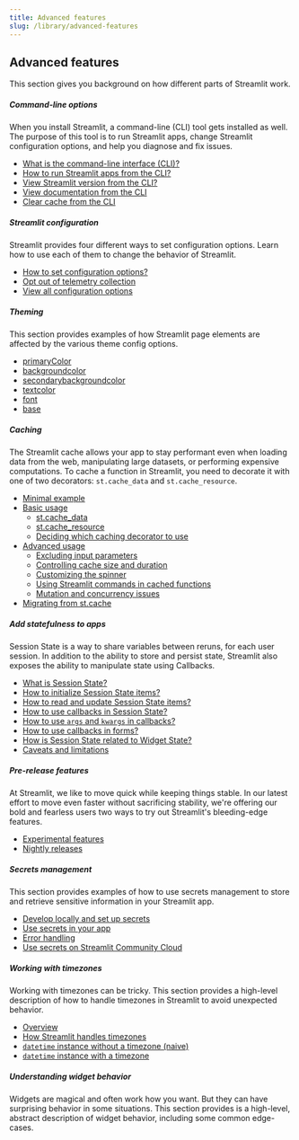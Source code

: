 ```yaml
---
title: Advanced features
slug: /library/advanced-features
---
```


## Advanced features

This section gives you background on how different parts of Streamlit work.

<TileContainer>

<RefCard href="/library/advanced-features/cli" size="half">

##### Command-line options

When you install Streamlit, a command-line (CLI) tool gets installed as well. The purpose of this tool is to run Streamlit apps, change Streamlit configuration options, and help you diagnose and fix issues.

- [What is the command-line interface (CLI)?](/library/advanced-features/cli#command-line-interface)
- [How to run Streamlit apps from the CLI?](/library/advanced-features/cli#run-streamlit-apps)
- [View Streamlit version from the CLI?](/library/advanced-features/cli#view-streamlit-version)
- [View documentation from the CLI](/library/advanced-features/cli#view-documentation)
- [Clear cache from the CLI](/library/advanced-features/cli#clear-cache)

</RefCard>

<RefCard href="/library/advanced-features/configuration" size="half">

##### Streamlit configuration

Streamlit provides four different ways to set configuration options. Learn how to use each of them to change the behavior of Streamlit.

- [How to set configuration options?](/library/advanced-features/configuration)
- [Opt out of telemetry collection](/library/advanced-features/configuration#telemetry)
- [View all configuration options](/library/advanced-features/configuration#view-all-configuration-options)

</RefCard>

<RefCard href="/library/advanced-features/theming" size="half">

##### Theming

This section provides examples of how Streamlit page elements are affected by the various theme config options.

- [primaryColor](/library/advanced-features/theming#primarycolor)
- [backgroundcolor](/library/advanced-features/theming#backgroundcolor)
- [secondarybackgroundcolor](/library/advanced-features/theming#secondarybackgroundcolor)
- [textcolor](/library/advanced-features/theming#textcolor)
- [font](/library/advanced-features/theming#font)
- [base](/library/advanced-features/theming#base)

</RefCard>

<RefCard href="/library/advanced-features/caching" size="half">

##### Caching

The Streamlit cache allows your app to stay performant even when loading data from the web, manipulating large datasets, or performing expensive computations. To cache a function in Streamlit, you need to decorate it with one of two decorators: `st.cache_data` and `st.cache_resource`.

- [Minimal example](/library/advanced-features/caching#minimal-example)
- [Basic usage](/library/advanced-features/caching#basic-usage)
  - [st.cache_data](/library/advanced-features/caching#stcache_data)
  - [st.cache_resource](/library/advanced-features/caching#stcache_resource)
  - [Deciding which caching decorator to use](/library/advanced-features/caching#deciding-which-caching-decorator-to-use)
- [Advanced usage](/library/advanced-features/caching#advanced-usage)
  - [Excluding input parameters](/library/advanced-features/caching#excluding-input-parameters)
  - [Controlling cache size and duration](/library/advanced-features/caching#controlling-cache-size-and-duration)
  - [Customizing the spinner](/library/advanced-features/caching#customizing-the-spinner)
  - [Using Streamlit commands in cached functions](/library/advanced-features/caching#using-streamlit-commands-in-cached-functions)
  - [Mutation and concurrency issues](/library/advanced-features/caching#mutation-and-concurrency-issues)
- [Migrating from st.cache](/library/advanced-features/caching#migrating-from-stcache)

</RefCard>

<RefCard href="/library/advanced-features/session-state" size="half">

##### Add statefulness to apps

Session State is a way to share variables between reruns, for each user session. In addition to the ability to store and persist state, Streamlit also exposes the ability to manipulate state using Callbacks.

- [What is Session State?](/library/advanced-features/session-state#what-is-state)
- [How to initialize Session State items?](/library/advanced-features/session-state#initialization)
- [How to read and update Session State items?](/library/advanced-features/session-state#reads-and-updates)
- [How to use callbacks in Session State?](/library/advanced-features/session-state#example-2-session-state-and-callbacks)
- [How to use `args` and `kwargs` in callbacks?](/library/advanced-features/session-state#example-3-use-args-and-kwargs-in-callbacks)
- [How to use callbacks in forms?](/library/advanced-features/session-state#example-4-forms-and-callbacks)
- [How is Session State related to Widget State?](/library/advanced-features/session-state#session-state-and-widget-state-association)
- [Caveats and limitations](/library/advanced-features/session-state#caveats-and-limitations)

</RefCard>

<RefCard href="/library/advanced-features/prerelease" size="half">

##### Pre-release features

At Streamlit, we like to move quick while keeping things stable. In our latest effort to move even faster without sacrificing stability, we're offering our bold and fearless users two ways to try out Streamlit's bleeding-edge features.

- [Experimental features](/library/advanced-features/prerelease#experimental-features)
- [Nightly releases](/library/advanced-features/prerelease#nightly-releases)

</RefCard>

<RefCard href="/library/advanced-features/secrets-management" size="half">

##### Secrets management

This section provides examples of how to use secrets management to store and retrieve sensitive information in your Streamlit app.

- [Develop locally and set up secrets](/library/advanced-features/secrets-management#develop-locally-and-set-up-secrets)
- [Use secrets in your app](/library/advanced-features/secrets-management#use-secrets-in-your-app)
- [Error handling](/library/advanced-features/secrets-management#error-handling)
- [Use secrets on Streamlit Community Cloud](/library/advanced-features/secrets-management#use-secrets-on-streamlit-community-cloud)

</RefCard>

<RefCard href="/library/advanced-features/timezone-handling" size="half">

##### Working with timezones

Working with timezones can be tricky. This section provides a high-level description of how to handle timezones in Streamlit to avoid unexpected behavior.

- [Overview](/library/advanced-features/timezone-handling#working-with-timezones)
- [How Streamlit handles timezones](/library/advanced-features/timezone-handling#how-streamlit-handles-timezones)
- [`datetime` instance without a timezone (naive)](/library/advanced-features/timezone-handling#datetime-instance-without-a-timezone-naive)
- [`datetime` instance with a timezone](/library/advanced-features/timezone-handling#datetime-instance-with-a-timezone)

</RefCard>

<RefCard href="/library/advanced-features/widget-behavior" size="full">

##### Understanding widget behavior

Widgets are magical and often work how you want. But they can have surprising behavior in some situations. This section provides is a high-level, abstract description of widget behavior, including some common edge-cases.

</RefCard>
</TileContainer>
